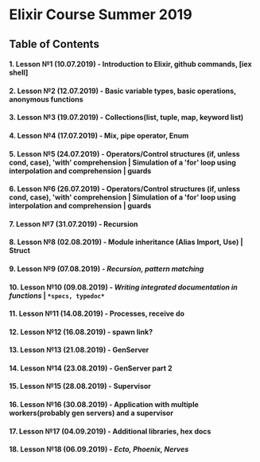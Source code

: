 # Elixir Course Summer 2019

## Table of Contents

#### 1.  Lesson №1 (10.07.2019) - Introduction to Elixir, github commands, [iex shell]
#### 2.  Lesson №2 (12.07.2019) - Basic variable types, basic operations, anonymous functions

#### 3.  Lesson №3 (19.07.2019) - Collections(list, tuple, map,  keyword list)
#### 4.  Lesson №4 (17.07.2019) - Mix, pipe operator, Enum


#### 5.  Lesson №5 (24.07.2019) - Operators/Control structures (if, unless cond, case), 'with' comprehension | Simulation of a 'for' loop using interpolation and comprehension | guards

#### 6.  Lesson №6 (26.07.2019) - Operators/Control structures (if, unless cond, case), 'with' comprehension | Simulation of a 'for' loop using interpolation and comprehension | guards

#### 7.  Lesson №7 (31.07.2019) - Recursion
#### 8.  Lesson №8 (02.08.2019) - Module inheritance (Alias Import, Use) | Struct 

#### 9.  Lesson №9 (07.08.2019) - *Recursion, *pattern matching**
#### 10.  Lesson №10 (09.08.2019) - *Writing integrated documentation in functions* | `*specs, typedoc*`

#### 11.  Lesson №11 (14.08.2019) - Processes, receive do
#### 12.  Lesson №12 (16.08.2019) - spawn link?

#### 13.  Lesson №13 (21.08.2019) - GenServer
#### 14.  Lesson №14 (23.08.2019) - GenServer part 2

#### 15.  Lesson №15 (28.08.2019) - Supervisor
#### 16.  Lesson №16 (30.08.2019) - Application with multiple workers(probably gen servers) and a supervisor

#### 17.  Lesson №17 (04.09.2019) - Additional libraries, hex docs
#### 18.  Lesson №18 (06.09.2019) - *Ecto, Phoenix, Nerves*
